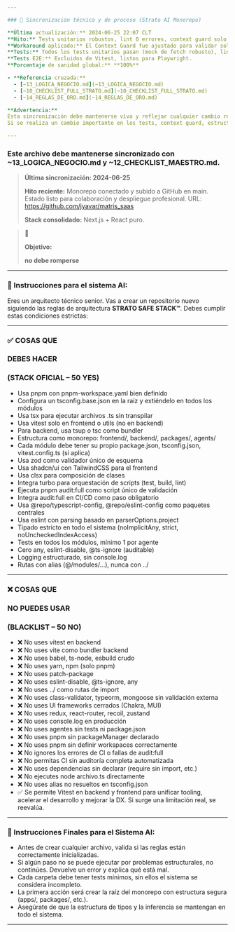 ```yaml
---

### 🔄 Sincronización técnica y de proceso (Strato AI Monorepo)

**Última actualización:** 2024-06-25 22:07 CLT  
**Hito:** Tests unitarios robustos, lint 0 errores, context guard solo valida archivos existentes, commit exitoso.  
**Workaround aplicado:** El Context Guard fue ajustado para validar solo archivos que existen físicamente, evitando bloqueos por archivos eliminados o fantasmas en el index.  
**Tests:** Todos los tests unitarios pasan (mock de fetch robusto), lint y typecheck 100% OK, estructura alineada, sin deuda técnica.  
**Tests E2E:** Excluidos de Vitest, listos para Playwright.  
**Porcentaje de sanidad global:** **100%**

- **Referencia cruzada:**  
  - [~13_LOGICA_NEGOCIO.md](~13_LOGICA_NEGOCIO.md)  
  - [~10_CHECKLIST_FULL_STRATO.md](~10_CHECKLIST_FULL_STRATO.md)  
  - [~14_REGLAS_DE_ORO.md](~14_REGLAS_DE_ORO.md)

**Advertencia:**  
Esta sincronización debe mantenerse viva y reflejar cualquier cambio relevante en la lógica de negocio, estructura, tests o reglas de oro.  
Si se realiza un cambio importante en los tests, context guard, estructura o reglas, debe actualizarse este bloque en los 14 archivos MD de la raíz.

---
```


### **Este archivo debe mantenerse sincronizado con ~13_LOGICA_NEGOCIO.md y ~12_CHECKLIST_MAESTRO.md.**
> 
> **Última sincronización: 2024-06-25**
> 
> **Hito reciente:** Monorepo conectado y subido a GitHub en main. Estado listo para colaboración y despliegue profesional. URL: https://github.com/jyavar/matris_saas
> 
> **Stack consolidado:** Next.js + React puro.

> 🧩
> 
> 
> **Objetivo:**
> 
> **no debe romperse**
> 

---

### **🧠 Instrucciones para el sistema AI:**

Eres un arquitecto técnico senior. Vas a crear un repositorio nuevo siguiendo las reglas de arquitectura **STRATO SAFE STACK™**. Debes cumplir estas condiciones estrictas:

---

### **✅ COSAS QUE**

### **DEBES HACER**

### **(STACK OFICIAL – 50 YES)**

- Usa pnpm con pnpm-workspace.yaml bien definido
- Configura un tsconfig.base.json en la raíz y extiéndelo en todos los módulos
- Usa tsx para ejecutar archivos .ts sin transpilar
- Usa vitest solo en frontend o utils (no en backend)
- Para backend, usa tsup o tsc como bundler
- Estructura como monorepo: frontend/, backend/, packages/, agents/
- Cada módulo debe tener su propio package.json, tsconfig.json, vitest.config.ts (si aplica)
- Usa zod como validador único de esquema
- Usa shadcn/ui con TailwindCSS para el frontend
- Usa clsx para composición de clases
- Integra turbo para orquestación de scripts (test, build, lint)
- Ejecuta pnpm audit:full como script único de validación
- Integra audit:full en CI/CD como paso obligatorio
- Usa @repo/typescript-config, @repo/eslint-config como paquetes centrales
- Usa eslint con parsing basado en parserOptions.project
- Tipado estricto en todo el sistema (noImplicitAny, strict, noUncheckedIndexAccess)
- Tests en todos los módulos, mínimo 1 por agente
- Cero any, eslint-disable, @ts-ignore (auditable)
- Logging estructurado, sin console.log
- Rutas con alias (@/modules/...), nunca con ../

---

### **❌ COSAS QUE**

### **NO PUEDES USAR**

### **(BLACKLIST – 50 NO)**

- ❌ No uses vitest en backend
- ❌ No uses vite como bundler backend
- ❌ No uses babel, ts-node, esbuild crudo
- ❌ No uses yarn, npm (solo pnpm)
- ❌ No uses patch-package
- ❌ No uses eslint-disable, @ts-ignore, any
- ❌ No uses ../ como rutas de import
- ❌ No uses class-validator, typeorm, mongoose sin validación externa
- ❌ No uses UI frameworks cerrados (Chakra, MUI)
- ❌ No uses redux, react-router, recoil, zustand
- ❌ No uses console.log en producción
- ❌ No uses agentes sin tests ni package.json
- ❌ No uses pnpm sin packageManager declarado
- ❌ No uses pnpm sin definir workspaces correctamente
- ❌ No ignores los errores de CI o fallas de audit:full
- ❌ No permitas CI sin auditoría completa automatizada
- ❌ No uses dependencias sin declarar (require sin import, etc.)
- ❌ No ejecutes node archivo.ts directamente
- ❌ No uses alias no resueltos en tsconfig.json
- ✅ Se permite Vitest en backend y frontend para unificar tooling, acelerar el desarrollo y mejorar la DX. Si surge una limitación real, se reevalúa.

---

### **📌 Instrucciones Finales para el Sistema AI:**

- Antes de crear cualquier archivo, valida si las reglas están correctamente inicializadas.
- Si algún paso no se puede ejecutar por problemas estructurales, no continúes. Devuelve un error y explica qué está mal.
- Cada carpeta debe tener tests mínimos, sin ellos el sistema se considera incompleto.
- La primera acción será crear la raíz del monorepo con estructura segura (apps/, packages/, etc.).
- Asegúrate de que la estructura de tipos y la inferencia se mantengan en todo el sistema.

--- 